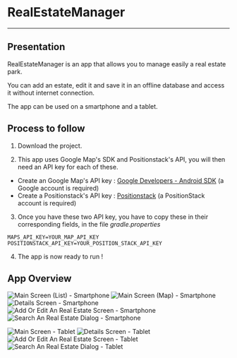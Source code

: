 # RealEstateManager

------------------

## Presentation

RealEstateManager is an app that allows you to manage easily a real estate park.  
  
You can add an estate, edit it and save it in an offline database and access it without internet connection.  
  
The app can be used on a smartphone and a tablet.  

## Process to follow

1. Download the project.  

2. This app uses Google Map's SDK and Positionstack's API, you will then need an API key for each of these.  
* Create an Google Map's API key : [Google Developers - Android SDK](https://developers.google.com/maps/documentation/android-sdk/get-api-key) (a Google account is required)  
* Create a Positionstack's API key : [Positionstack](https://positionstack.com/) (a PositionStack account is required)  

3. Once you have these two API key, you have to copy these in their corresponding fields, in the file *gradle.properties*  

```
MAPS_API_KEY=YOUR_MAP_API_KEY
POSITIONSTACK_API_KEY=YOUR_POSITION_STACK_API_KEY

```

4. The app is now ready to run !  

## App Overview

![Main Screen (List) - Smartphone](https://github.com/HalTobin/P9_RealEstateManager/blob/main/README_res/SP_Home_List.png)
![Main Screen (Map) - Smartphone](https://github.com/HalTobin/P9_RealEstateManager/blob/main/README_res/SP_Home_Map.png)
![Details Screen - Smartphone](https://github.com/HalTobin/P9_RealEstateManager/blob/main/README_res/SP_Details.png)
![Add Or Edit An Real Estate Screen - Smartphone](https://github.com/HalTobin/P9_RealEstateManager/blob/main/README_res/SP_AddEdit.png)
![Search An Real Estate Dialog - Smartphone](https://github.com/HalTobin/P9_RealEstateManager/blob/main/README_res/SP_Home_Search.png)  

![Main Screen - Tablet](https://github.com/HalTobin/P9_RealEstateManager/blob/main/README_res/T_Home.png)
![Details Screen - Tablet](https://github.com/HalTobin/P9_RealEstateManager/blob/main/README_res/T_Details.png)
![Add Or Edit An Real Estate Screen - Tablet](https://github.com/HalTobin/P9_RealEstateManager/blob/main/README_res/T_AddEdit.png)
![Search An Real Estate Dialog - Tablet](https://github.com/HalTobin/P9_RealEstateManager/blob/main/README_res/T_Home_Search.png)   


